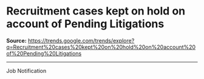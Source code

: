 # Recruitment cases kept on hold on account of Pending Litigations

**Source:** https://trends.google.com/trends/explore?q=Recruitment%20cases%20kept%20on%20hold%20on%20account%20of%20Pending%20Litigations

---

Job Notification
